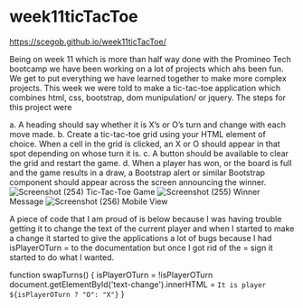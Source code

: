# week11ticTacToe

https://scegob.github.io/week11ticTacToe/

Being on week 11 which is more than half way done with the Promineo Tech bootcamp we have been working on a lot of projects which ahs been fun.
We get to put everything we have learned together to make more complex projects. This week we were told to make a tic-tac-toe application which combines html, css, bootstrap, dom munipulation/ or jquery.
The steps for this project were 

a.	A heading should say whether it is X’s or O’s turn and change with each move made.
b.	Create a tic-tac-toe grid using your HTML element of choice. When a cell in the grid is clicked, an X or O should appear in that spot depending on whose turn it is.
c.	A button should be available to clear the grid and restart the game.
d.	When a player has won, or the board is full and the game results in a draw, a Bootstrap alert or similar Bootstrap component should appear across the screen announcing the winner.
![Screenshot (254)](https://user-images.githubusercontent.com/38927600/184551736-3f077282-8654-4be5-b933-76b6da4bfc5e.png)
Tic-Tac-Toe Game
![Screenshot (255)](https://user-images.githubusercontent.com/38927600/184551741-86fbb9c6-5ef6-4a4d-9247-92908b5d711e.png)
Winner Message
![Screenshot (256)](https://user-images.githubusercontent.com/38927600/184551800-c2621879-1700-4968-8918-466c00840de6.png)
Mobile View

A piece of code that I am proud of is below because I was having trouble getting it to change the text of the current player and when I started to make a change it started
to give the applications a lot of bugs because I had isPlayerOTurn = to the documentation but once I got rid of the = sign it started to do what I wanted.

function swapTurns() {
    isPlayerOTurn = !isPlayerOTurn
    document.getElementById('text-change').innerHTML = `It is player ${isPlayerOTurn ? "O": "X"}`
}

